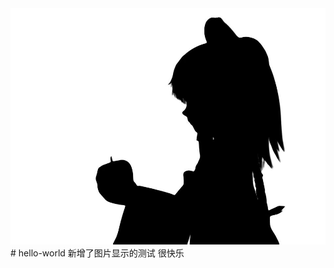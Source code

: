 <img src="https://github.com/Mqy2000/hello-world/blob/master/cover.jpg"/>
# hello-world
新增了图片显示的测试<tr>
很快乐<tr>


